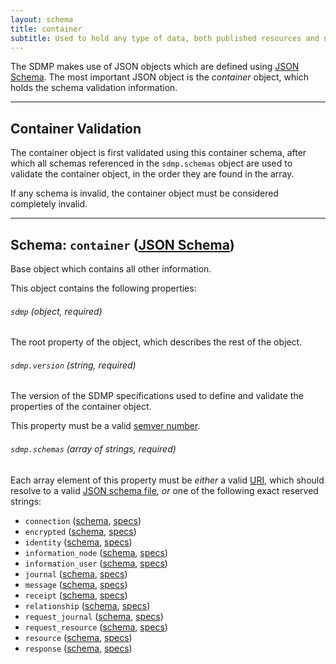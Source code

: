 ```yaml
---
layout: schema
title: container
subtitle: Used to hold any type of data, both published resources and network communication data.
---
```



The SDMP makes use of JSON objects which are defined using [JSON Schema](http://json-schema.org/).
The most important JSON object is the *container* object, which holds the schema validation
information.

---

## Container Validation

The container object is first validated using this container schema, after which
all schemas referenced in the `sdmp.schemas` object are used to validate the
container object, in the order they are found in the array.

If any schema is invalid, the container object must be considered completely invalid.

---

## Schema: `container` ([JSON Schema][schema])

Base object which contains all other information.

This object contains the following properties:

###### `sdmp` *(object, required)*

The root property of the object, which describes the rest of the object.

###### `sdmp.version` *(string, required)*

The version of the SDMP specifications used to define and validate the
properties of the container object.

This property must be a valid [semver number](http://semver.org/).

###### `sdmp.schemas` *(array of strings, required)*

Each array element of this property must be *either* a valid
[URI](https://tools.ietf.org/html/rfc3986), which should resolve to a valid
[JSON schema file](http://json-schema.org/), *or* one of the following exact
reserved strings:

* `connection`
  ([schema](https://github.com/sdmp/sdmp-schema/blob/master/schemas/connection.json),
  [specs](/schema/connection))
* `encrypted`
  ([schema](https://github.com/sdmp/sdmp-schema/blob/master/schemas/encrypted.json),
  [specs](/schema/encrypted))
* `identity`
  ([schema](https://github.com/sdmp/sdmp-schema/blob/master/schemas/identity.json),
  [specs](/schema/identity))
* `information_node`
  ([schema](https://github.com/sdmp/sdmp-schema/blob/master/schemas/information_node.json),
  [specs](/schema/information_node))
* `information_user`
  ([schema](https://github.com/sdmp/sdmp-schema/blob/master/schemas/information_user.json),
  [specs](/schema/information_user))
* `journal`
  ([schema](https://github.com/sdmp/sdmp-schema/blob/master/schemas/journal.json),
  [specs](/schema/journal))
* `message`
  ([schema](https://github.com/sdmp/sdmp-schema/blob/master/schemas/message.json),
  [specs](/schema/message))
* `receipt`
  ([schema](https://github.com/sdmp/sdmp-schema/blob/master/schemas/receipt.json),
  [specs](/schema/receipt))
* `relationship`
  ([schema](https://github.com/sdmp/sdmp-schema/blob/master/schemas/relationship.json),
  [specs](/schema/relationship))
* `request_journal`
  ([schema](https://github.com/sdmp/sdmp-schema/blob/master/schemas/request_journal.json),
  [specs](/schema/request_journal))
* `request_resource`
  ([schema](https://github.com/sdmp/sdmp-schema/blob/master/schemas/request_resource.json),
  [specs](/schema/request_resource))
* `resource`
  ([schema](https://github.com/sdmp/sdmp-schema/blob/master/schemas/resource.json),
  [specs](/schema/resource))
* `response`
  ([schema](https://github.com/sdmp/sdmp-schema/blob/master/schemas/response.json),
  [specs](/schema/response))

[schema]: https://github.com/sdmp/sdmp-schema/blob/master/schemas/container.json
